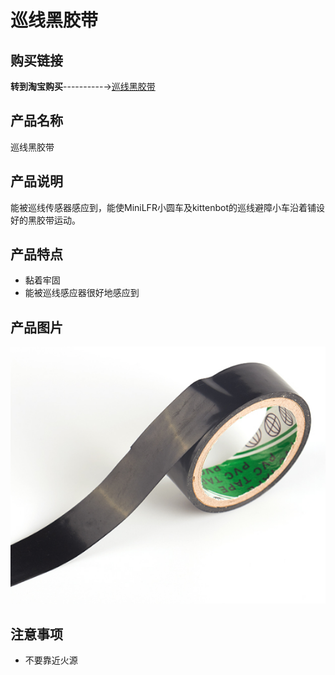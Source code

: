 # 巡线黑胶带

## 购买链接

__转到淘宝购买__----------→[巡线黑胶带](https://item.taobao.com/item.htm?spm=a1z10.3-c-s.w4002-17001215033.90.3fbd762e4Pugxx&id=562720018417)
    
## 产品名称

巡线黑胶带

## 产品说明  

能被巡线传感器感应到，能使MiniLFR小圆车及kittenbot的巡线避障小车沿着铺设好的黑胶带运动。    
   
## 产品特点   

-  黏着牢固   
- 能被巡线感应器很好地感应到   
   
## 产品图片  

![](./dai/001.png)   
   
## 注意事项  

- 不要靠近火源   
